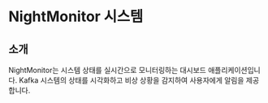 # NightMonitor 시스템

## 소개
NightMonitor는 시스템 상태를 실시간으로 모니터링하는 대시보드 애플리케이션입니다. Kafka 시스템의 상태를 시각화하고 비상 상황을 감지하여 사용자에게 알림을 제공합니다.
